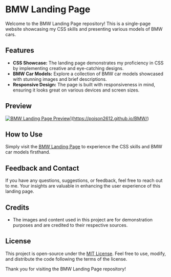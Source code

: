 # BMW Landing Page

Welcome to the BMW Landing Page repository! This is a single-page website showcasing my CSS skills and presenting various models of BMW cars.

## Features

- **CSS Showcase:** The landing page demonstrates my proficiency in CSS by implementing creative and eye-catching designs.
- **BMW Car Models:** Explore a collection of BMW car models showcased with stunning images and brief descriptions.
- **Responsive Design:** The page is built with responsiveness in mind, ensuring it looks great on various devices and screen sizes.

## Preview

[![BMW Landing Page Preview](link-to-preview-image)]([https://poison2612.github.io/BMW/)](https://poison2612.github.io/BMW/)

## How to Use

Simply visit the [BMW Landing Page]([https://poison2612.github.io/BMW/](https://poison2612.github.io/BMW/)) to experience the CSS skills and BMW car models firsthand.

## Feedback and Contact

If you have any questions, suggestions, or feedback, feel free to reach out to me. Your insights are valuable in enhancing the user experience of this landing page.

## Credits

- The images and content used in this project are for demonstration purposes and are credited to their respective sources.

## License

This project is open-source under the [MIT License](LICENSE). Feel free to use, modify, and distribute the code following the terms of the license.

Thank you for visiting the BMW Landing Page repository!
